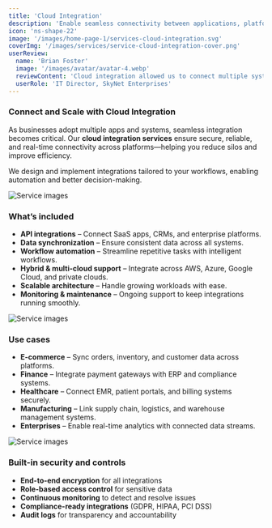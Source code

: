 ```yaml
---
title: 'Cloud Integration'
description: 'Enable seamless connectivity between applications, platforms, and data systems with secure and scalable cloud integration services.'
icon: 'ns-shape-22'
image: '/images/home-page-1/services-cloud-integration.svg'
coverImg: '/images/services/service-cloud-integration-cover.png'
userReview:
  name: 'Brian Foster'
  image: '/images/avatar/avatar-4.webp'
  reviewContent: 'Cloud integration allowed us to connect multiple systems effortlessly. Now our teams work in sync, and data flows securely across the entire organization.'
  userRole: 'IT Director, SkyNet Enterprises'
---
```


### Connect and Scale with Cloud Integration

As businesses adopt multiple apps and systems, seamless integration becomes critical. Our **cloud integration services** ensure secure, reliable, and real-time connectivity across platforms—helping you reduce silos and improve efficiency.

We design and implement integrations tailored to your workflows, enabling automation and better decision-making.

![Service images](/images/services/service-details-1.png)

### What’s included

- **API integrations** – Connect SaaS apps, CRMs, and enterprise platforms.
- **Data synchronization** – Ensure consistent data across all systems.
- **Workflow automation** – Streamline repetitive tasks with intelligent workflows.
- **Hybrid & multi-cloud support** – Integrate across AWS, Azure, Google Cloud, and private clouds.
- **Scalable architecture** – Handle growing workloads with ease.
- **Monitoring & maintenance** – Ongoing support to keep integrations running smoothly.

![Service images](/images/services/service-details-2.png)

### Use cases

- **E-commerce** – Sync orders, inventory, and customer data across platforms.
- **Finance** – Integrate payment gateways with ERP and compliance systems.
- **Healthcare** – Connect EMR, patient portals, and billing systems securely.
- **Manufacturing** – Link supply chain, logistics, and warehouse management systems.
- **Enterprises** – Enable real-time analytics with connected data streams.

![Service images](/images/services/service-details-3.jpg)

### Built-in security and controls

- **End-to-end encryption** for all integrations
- **Role-based access control** for sensitive data
- **Continuous monitoring** to detect and resolve issues
- **Compliance-ready integrations** (GDPR, HIPAA, PCI DSS)
- **Audit logs** for transparency and accountability
